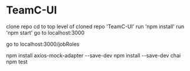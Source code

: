 # TeamC-UI

clone repo
cd to top level of cloned repo 'TeamC-UI'
run 'npm install'
run 'npm start'
go to localhost:3000

go to localhost:3000/jobRoles


npm install axios-mock-adapter --save-dev
npm install --save-dev chai
npm test
